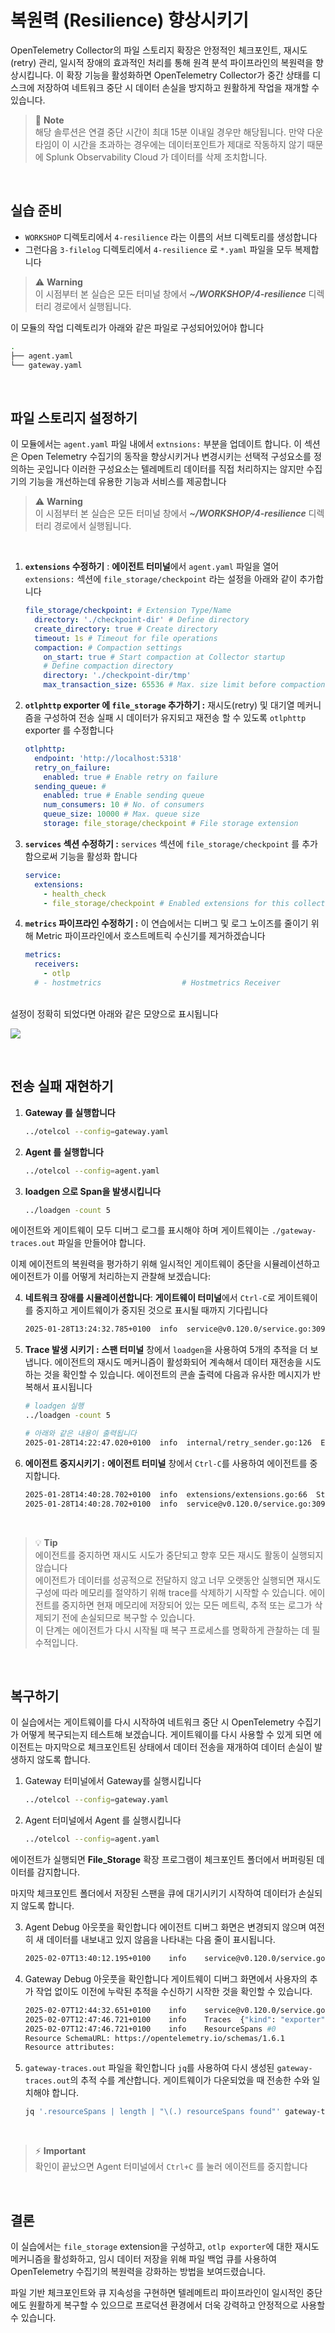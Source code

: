 # 복원력 (Resilience) 향상시키기

OpenTelemetry Collector의 파일 스토리지 확장은 안정적인 체크포인트, 재시도(retry) 관리, 일시적 장애의 효과적인 처리를 통해 원격 분석 파이프라인의 복원력을 향상시킵니다.
이 확장 기능을 활성화하면 OpenTelemetry Collector가 중간 상태를 디스크에 저장하여 네트워크 중단 시 데이터 손실을 방지하고 원활하게 작업을 재개할 수 있습니다.

> 📝 **Note** <br>
> 해당 솔루션은 연결 중단 시간이 최대 15분 이내일 경우만 해당됩니다. 만약 다운타임이 이 시간을 초과하는 경우에는 데이터포인트가 제대로 작동하지 않기 때문에 Splunk Observability Cloud 가 데이터를 삭제 조치합니다.

<br>

## 실습 준비

- `WORKSHOP` 디렉토리에서 `4-resilience` 라는 이름의 서브 디렉토리를 생성합니다
- 그런다음 `3-filelog` 디렉토리에서 `4-resilience` 로 `*.yaml` 파일을 모두 복제합니다
  <br>

> ⚠️ **Warning** <br>
> 이 시점부터 본 실습은 모든 터미널 창에서 **_~/WORKSHOP/4-resilience_** 디렉터리 경로에서 실행됩니다.

이 모듈의 작업 디렉토리가 아래와 같은 파일로 구성되어있어야 합니다

```bash
.
├── agent.yaml
└── gateway.yaml
```

<br>

## 파일 스토리지 설정하기

이 모듈에서는 `agent.yaml` 파일 내에서 `extnsions:` 부분을 업데이트 합니다. 이 섹션은 Open Telemetry 수집기의 동작을 향상시키거나 변경시키는 선택적 구성요소를 정의하는 곳입니다
이러한 구성요소는 텔레메트리 데이터를 직접 처리하지는 않지만 수집기의 기능을 개선하는데 유용한 기능과 서비스를 제공합니다
<br>

> ⚠️ **Warning** <br>
> 이 시점부터 본 실습은 모든 터미널 창에서 **_~/WORKSHOP/4-resilience_** 디렉터리 경로에서 실행됩니다.

<br>

1. **`extensions` 수정하기** : **에이전트 터미널**에서 `agent.yaml` 파일을 열어 `extensions:` 섹션에 `file_storage/checkpoint` 라는 설정을 아래와 같이 추가합니다

   ```yaml
   file_storage/checkpoint: # Extension Type/Name
     directory: './checkpoint-dir' # Define directory
     create_directory: true # Create directory
     timeout: 1s # Timeout for file operations
     compaction: # Compaction settings
       on_start: true # Start compaction at Collector startup
       # Define compaction directory
       directory: './checkpoint-dir/tmp'
       max_transaction_size: 65536 # Max. size limit before compaction occurs
   ```

2. **`otlphttp` exporter 에 `file_storage` 추가하기 :** 재시도(retry) 및 대기열 메커니즘을 구성하여 전송 실패 시 데이터가 유지되고 재전송 할 수 있도록 `otlphttp` exporter 를 수정합니다

   ```yaml
   otlphttp:
     endpoint: 'http://localhost:5318'
     retry_on_failure:
       enabled: true # Enable retry on failure
     sending_queue: #
       enabled: true # Enable sending queue
       num_consumers: 10 # No. of consumers
       queue_size: 10000 # Max. queue size
       storage: file_storage/checkpoint # File storage extension
   ```

3. **`services` 섹션 수정하기 :** `services` 섹션에 `file_storage/checkpoint` 를 추가함으로써 기능을 활성화 합니다

   ```yaml
   service:
     extensions:
       - health_check
       - file_storage/checkpoint # Enabled extensions for this collector
   ```

4. **`metrics` 파이프라인 수정하기 :** 이 연습에서는 디버그 및 로그 노이즈를 줄이기 위해 Metric 파이프라인에서 호스트메트릭 수신기를 제거하겠습니다

   ```yaml
   metrics:
     receivers:
       - otlp
     # - hostmetrics                  # Hostmetrics Receiver
   ```

<br>
설정이 정확히 되었다면 아래와 같은 모양으로 표시됩니다

![](../../images/3-advancedConfig/3-4-filestorage.jpg)

<br>

## 전송 실패 재현하기

1. **Gateway 를 실행합니다**

   ```bash
   ../otelcol --config=gateway.yaml
   ```

2. **Agent 를 실행합니다**

   ```bash
   ../otelcol --config=agent.yaml
   ```

3. **loadgen 으로 Span을 발생시킵니다**

   ```bash
   ../loadgen -count 5
   ```

에이전트와 게이트웨이 모두 디버그 로그를 표시해야 하며 게이트웨이는 `./gateway-traces.out` 파일을 만들어야 합니다.

이제 에이전트의 복원력을 평가하기 위해 일시적인 게이트웨이 중단을 시뮬레이션하고 에이전트가 이를 어떻게 처리하는지 관찰해 보겠습니다:

4. **네트워크 장애를 시뮬레이션합니다**: **게이트웨이 터미널**에서 `Ctrl-C`로 게이트웨이를 중지하고 게이트웨이가 중지된 것으로 표시될 때까지 기다립니다

   ```bash
   2025-01-28T13:24:32.785+0100  info  service@v0.120.0/service.go:309  Shutdown complete.
   ```

5. **Trace 발생 시키기 :** **스팬 터미널** 창에서 `loadgen`을 사용하여 5개의 추적을 더 보냅니다.
   에이전트의 재시도 메커니즘이 활성화되어 계속해서 데이터 재전송을 시도하는 것을 확인할 수 있습니다. 에이전트의 콘솔 출력에 다음과 유사한 메시지가 반복해서 표시됩니다

   ```bash
   # loadgen 실행
   ../loadgen -count 5

   # 아래와 같은 내용이 출력됩니다
   2025-01-28T14:22:47.020+0100  info  internal/retry_sender.go:126  Exporting failed. Will retry the request after interval.  {"kind": "exporter", "data_type": "traces", "name": "otlphttp", "error": "failed to make an HTTP request: Post \"http://localhost:5318/v1/traces\": dial tcp 127.0.0.1:5318: connect: connection refused", "interval": "9.471474933s"}
   ```

6. **에이전트 중지시키기 :** **에이전트 터미널** 창에서 `Ctrl-C`를 사용하여 에이전트를 중지합니다.

   ```bash
   2025-01-28T14:40:28.702+0100  info  extensions/extensions.go:66  Stopping extensions...
   2025-01-28T14:40:28.702+0100  info  service@v0.120.0/service.go:309  Shutdown complete.
   ```

   <br>

> 💡 **Tip** <br>
> 에이전트를 중지하면 재시도 시도가 중단되고 향후 모든 재시도 활동이 실행되지 않습니다 <br>
> 에이전트가 데이터를 성공적으로 전달하지 않고 너무 오랫동안 실행되면 재시도 구성에 따라 메모리를 절약하기 위해 trace를 삭제하기 시작할 수 있습니다. 에이전트를 중지하면 현재 메모리에 저장되어 있는 모든 메트릭, 추적 또는 로그가 삭제되기 전에 손실되므로 복구할 수 있습니다. <br>
> 이 단계는 에이전트가 다시 시작될 때 복구 프로세스를 명확하게 관찰하는 데 필수적입니다.

<br>

## 복구하기

이 실습에서는 게이트웨이를 다시 시작하여 네트워크 중단 시 OpenTelemetry 수집기가 어떻게 복구되는지 테스트해 보겠습니다. 게이트웨이를 다시 사용할 수 있게 되면 에이전트는 마지막으로 체크포인트된 상태에서 데이터 전송을 재개하여 데이터 손실이 발생하지 않도록 합니다.

1. Gateway 터미널에서 Gateway를 실행시킵니다

   ```bash
   ../otelcol --config=gateway.yaml
   ```

2. Agent 터미널에서 Agent 를 실행시킵니다

   ```bash
   ../otelcol --config=agent.yaml
   ```

에이전트가 실행되면 **File_Storage** 확장 프로그램이 체크포인트 폴더에서 버퍼링된 데이터를 감지합니다.

마지막 체크포인트 폴더에서 저장된 스팬을 큐에 대기시키기 시작하여 데이터가 손실되지 않도록 합니다.

3. Agent Debug 아웃풋을 확인합니다
   에이전트 디버그 화면은 변경되지 않으며 여전히 새 데이터를 내보내고 있지 않음을 나타내는 다음 줄이 표시됩니다.

   ```bash
   2025-02-07T13:40:12.195+0100    info    service@v0.120.0/service.go:253 Everything is ready. Begin running and processing data.
   ```

4. Gateway Debug 아웃풋을 확인합니다
   게이트웨이 디버그 화면에서 사용자의 추가 작업 없이도 이전에 누락된 추적을 수신하기 시작한 것을 확인할 수 있습니다.

   ```bash
   2025-02-07T12:44:32.651+0100    info    service@v0.120.0/service.go:253 Everything is ready. Begin running and processing data.
   2025-02-07T12:47:46.721+0100    info    Traces  {"kind": "exporter", "data_type": "traces", "name": "debug", "resource spans": 4, "spans": 4}
   2025-02-07T12:47:46.721+0100    info    ResourceSpans #0
   Resource SchemaURL: https://opentelemetry.io/schemas/1.6.1
   Resource attributes:
   ```

5. `gateway-traces.out` 파일을 확인합니다
   `jq`를 사용하여 다시 생성된 `gateway-traces.out`의 추적 수를 계산합니다. 게이트웨이가 다운되었을 때 전송한 수와 일치해야 합니다.

   ```bash
   jq '.resourceSpans | length | "\(.) resourceSpans found"' gateway-traces.out
   ```

      <br>

> ⚡ **Important** <br>
> 확인이 끝났으면 Agent 터미널에서 `Ctrl+C` 를 눌러 에이전트를 중지합니다

<br>

## 결론

이 실습에서는 `file_storage` extension을 구성하고, `otlp exporter`에 대한 재시도 메커니즘을 활성화하고, 임시 데이터 저장을 위해 파일 백업 큐를 사용하여 OpenTelemetry 수집기의 복원력을 강화하는 방법을 보여드렸습니다.

파일 기반 체크포인트와 큐 지속성을 구현하면 텔레메트리 파이프라인이 일시적인 중단에도 원활하게 복구할 수 있으므로 프로덕션 환경에서 더욱 강력하고 안정적으로 사용할 수 있습니다.
